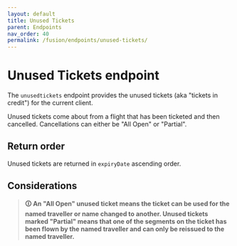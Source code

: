 ```yaml
---
layout: default
title: Unused Tickets
parent: Endpoints
nav_order: 40
permalink: /fusion/endpoints/unused-tickets/
---
```


# Unused Tickets endpoint

The `unusedtickets` endpoint provides the unused tickets (aka "tickets in credit") for the current client. 

Unused tickets come about from a flight that has been ticketed and then cancelled. Cancellations can either be "All Open" or "Partial".

## Return order

Unused tickets are returned in `expiryDate` ascending order.

## Considerations

> **🛈 An "All Open" unused ticket means the ticket can be used for the named traveller or name changed to another. Unused tickets marked "Partial" means that one of the segments on the ticket has been flown by the named traveller and can only be reissued to the named traveller.**
